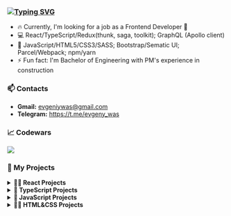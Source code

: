 ### [![Typing SVG](https://readme-typing-svg.herokuapp.com?color=000000&lines=Hello!+I'm+Evgeny+Vasiukevich+%F0%9F%91%8B)](https://git.io/typing-svg)

- 🔥 Currently, I'm looking for a job as a Frontend Developer 🚀
- 💻 React/TypeScript/Redux(thunk, saga, toolkit); GraphQL (Apollo client)
- 🧰 JavaScript/HTML5/CSS3/SASS; Bootstrap/Sematic UI; Parcel/Webpack; npm/yarn
- ⚡ Fun fact: I'm Bachelor of Engineering with PM's experience in construction

### 📫 Contacts 
- **Gmail:** evgeniywas@gmail.com
- **Telegram:** https://t.me/evgeny_was

### 📈 Codewars
<img src='https://www.codewars.com/users/EvgenyWas/badges/large'>


### 🔑 My Projects

<details><summary><b>👨‍💻  React Projects</b></summary>
  
  <ul>
    <li><a href="https://github.com/EvgenyWas/triphouse">TripHouse</a></li>
    <li><a href="https://github.com/EvgenyWas/online-shop">Online shop</a></li>
    <li><a href="https://github.com/EvgenyWas/quiz-app">Quiz App</a></li>
    <li><a href="https://github.com/EvgenyWas/tenzies-game">Tenzies game</a></li>
    <li><a href="https://github.com/EvgenyWas/meme-generator">Meme generator</a></li>
  </ul>
</details>

<details><summary><b>🤖  TypeScript Projects</b></summary>
  
  <ul>
    <li><a href="https://github.com/EvgenyWas/finance-logger">Finance logger</a></li>
    <li><a href="https://github.com/EvgenyWas/Weather-App">Weather App</a></li>
  </ul>
</details>

<details><summary><b>👾  JavaScript Projects</b></summary>
  
  <ul>
    <li><a href="https://github.com/EvgenyWas/spravello">Spravello</a></li>
    <li><a href="https://github.com/EvgenyWas/aim-game">Aim game</a></li>
    <li><a href="https://github.com/EvgenyWas/todo-list">Improved Simple Todo List</a></li>
    <li><a href="https://github.com/EvgenyWas/simple-timer">Simple timer</a></li>
    <li><a href="https://github.com/EvgenyWas/hover-board">Hover board</a></li>
    <li><a href="https://github.com/EvgenyWas/gallery-of-cards">Gallery of cards</a></li>
    <li><a href="https://github.com/EvgenyWas/slider">Slider</a></li>
    <li><a href="https://github.com/EvgenyWas/simple-drag-n-drop">Simple drag&drop</a></li>
    <li><a href="https://github.com/EvgenyWas/Animated-circle-with-callback">Animated circle with callback</a></li>
  </ul>
</details>

<details><summary><b>👨‍🚀  HTML&CSS Projects</b></summary>
  
  <ul>
    <li><a href="https://github.com/EvgenyWas/VK-dashboard">The page of app with using CSS Grid</a></li>
    <li><a href="https://github.com/EvgenyWas/The-space-travel-website">The space travel website</a></li>
    <li><a href="https://github.com/EvgenyWas/Landingpage-LaslesVPN">The landing page</a></li>
    <li><a href="https://github.com/EvgenyWas/Simple-Landing-Page">Easy responsive web page</a></li>
    <li><a href="https://github.com/EvgenyWas/Simple-Budget-App">Simple budget app with using Bootstrap 5</a></li>
  </ul>
</details>
